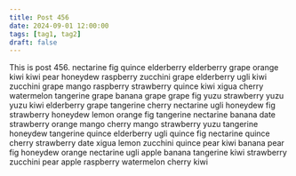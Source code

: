 ```yaml
---
title: Post 456
date: 2024-09-01 12:00:00
tags: [tag1, tag2]
draft: false
---
```

This is post 456.
nectarine
fig
quince
elderberry
elderberry
grape
orange
kiwi
kiwi
pear
honeydew
raspberry
zucchini
grape
elderberry
ugli
kiwi
zucchini
grape
mango
raspberry
strawberry
quince
kiwi
xigua
cherry
watermelon
tangerine
grape
banana
grape
grape
fig
yuzu
strawberry
yuzu
yuzu
kiwi
elderberry
grape
tangerine
cherry
nectarine
ugli
honeydew
fig
strawberry
honeydew
lemon
orange
fig
tangerine
nectarine
banana
date
strawberry
orange
mango
cherry
mango
strawberry
yuzu
tangerine
honeydew
tangerine
quince
elderberry
ugli
quince
fig
nectarine
quince
cherry
strawberry
date
xigua
lemon
zucchini
quince
pear
kiwi
banana
pear
fig
honeydew
orange
nectarine
ugli
apple
banana
tangerine
kiwi
strawberry
zucchini
pear
apple
raspberry
watermelon
cherry
kiwi
